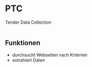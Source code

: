 # PTC
Tender Data Collection
<br>
<br>
## Funktionen
- durchsucht Webseiten nach Kriterien
- extrahiert Daten
